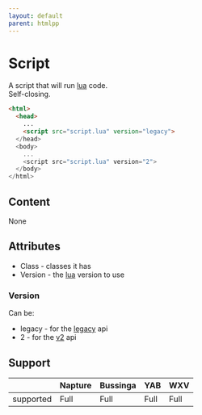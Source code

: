 ```yaml
---
layout: default
parent: htmlpp
---
```

# Script
A script that will run [lua](../lua/index.md) code.\
Self-closing.

```html
<html>
  <head>
    ...
    <script src="script.lua" version="legacy">
  </head>
  <body>
    ...
    <script src="script.lua" version="2">
  </body>
</html>
```

## Content
None

## Attributes
- Class - classes it has
- Version - the [lua](../lua/index.md) version to use

### Version
Can be:
- legacy - for the [legacy](../lua/legacy/index.md) api
- 2 - for the [v2](../lua/v2/index.md) api

## Support

|           | Napture | Bussinga | YAB  | WXV  |
| --------- | ------- | -------- | ---- | ---- |
| supported | Full    | Full     | Full | Full |
